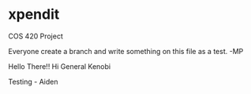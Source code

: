 # xpendit
COS 420 Project

Everyone create a branch and write something on this file as a test. -MP


Hello There!!
Hi
General Kenobi

Testing - Aiden